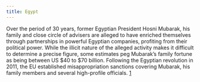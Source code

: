 ```yaml
---
title: Egypt
---
```

Over the period of 30 years, former Egyptian President Hosni Mubarak, his family
and close circle of advisers are alleged to have enriched themselves through partnerships in
powerful Egyptian companies, profiting from their political power. While the illicit nature of the alleged activity makes it
difficult to determine a precise figure, some estimates peg Mubarak’s family
fortune as being between US $40 to $70 billion. Following the Egyptian revolution in 2011, the EU established misappropriation sanctions covering Mubarak, his family members and several high-profile officials. [1](https://money.usnews.com/money/blogs/flowchart/2011/02/11/how-hosni-mubarak-got-filthy-rich)
